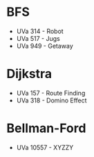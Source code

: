 BFS
===
* UVa 314 - Robot
* UVa 517 - Jugs
* UVa 949 - Getaway

Dijkstra
========
* UVa 157 - Route Finding
* UVa 318 - Domino Effect

Bellman-Ford
============
* UVa 10557 - XYZZY
